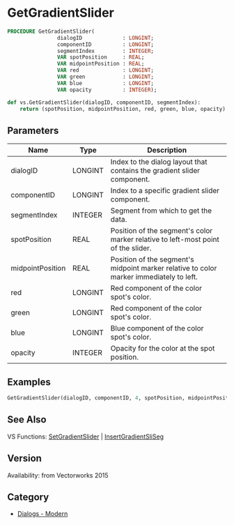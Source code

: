 # GetGradientSlider

```pascal
PROCEDURE GetGradientSlider(
				dialogID             : LONGINT;
				componentID          : LONGINT;
				segmentIndex         : INTEGER;
				VAR spotPosition     : REAL;
				VAR midpointPosition : REAL;
				VAR red              : LONGINT;
				VAR green            : LONGINT;
				VAR blue             : LONGINT;
				VAR opacity          : INTEGER);
```

```python
def vs.GetGradientSlider(dialogID, componentID, segmentIndex):
    return (spotPosition, midpointPosition, red, green, blue, opacity)
```

## Parameters
|Name|Type|Description|
|---|---|---|
|dialogID|LONGINT|Index to the dialog layout that contains the gradient slider component.|
|componentID|LONGINT|Index to a specific gradient slider component.|
|segmentIndex|INTEGER|Segment from which to get the data.|
|spotPosition|REAL|Position of the segment's color marker relative to left-most point of the slider.|
|midpointPosition|REAL|Position of the segment's midpoint marker relative to color marker immediately to left.|
|red|LONGINT|Red component of the color spot's color.|
|green|LONGINT|Red component of the color spot's color.|
|blue|LONGINT|Blue component of the color spot's color.|
|opacity|INTEGER|Opacity for the color at the spot position.|

## Examples
```python
GetGradientSlider(dialogID, componentID, 4, spotPosition, midpointPosition, red, green, blue,opacity);
```

## See Also
VS Functions:
[SetGradientSlider](SetGradientSlider.md) 
| [InsertGradientSliSeg](InsertGradientSliSeg.md)

## Version
Availability: from Vectorworks 2015

## Category
* [Dialogs - Modern](../Categories/Dialogs%20-%20Modern.md)
